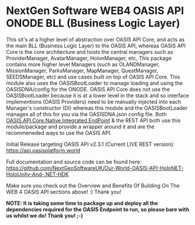 ﻿# NextGen Software WEB4 OASIS API ONODE BLL (Business Logic Layer)

This sit's at a higher level of abstraction over OASIS API Core, and acts as the main BLL (Business Logic Layer) to the OASIS API, whereas OASIS API Core is the core architecture and hosts the central managers such as ProviderManager, AvatarManager, HolonManager, etc, This package contains more higher level Managers (such as OLANDManager, MissionManager, ParksManager, MapManager, QuestManager, SEEDSManager, etc) and use cases built on top of OASIS API Core. This module also uses the OASISBootLoader to manage loading and using the OASISDNA/config for the ONODE. OASIS API Core does not use the OASISBootLoader because it is at a lower level in the stack and so interface implementions (OASIS Providers) need to be manually injected into each Manager's constructor (DI) whereas this module and the OASISBootLoader manages all of this for you via the OASISDNA.json config file. Both [OASIS.API.Core.Native.Integrated.EndPoint](https://www.nuget.org/packages/NextGenSoftware.OASIS.API.Native.Integrated.EndPoint) &amp; the REST API both use this module/package and provide a wrapper around it and are the recommeneded ways to use the OASIS API.

Initial Release targeting OASIS API v2.3.1 (Current LIVE REST version):
https://api.oasisplatform.world

Full documentation and source code can be found here:
https://github.com/NextGenSoftwareUK/Our-World-OASIS-API-HoloNET-HoloUnity-And-.NET-HDK

Make sure you check out the Overview and Benefits Of Building On The WEB 4 OASIS API sections above! :) Thank you!

**NOTE: It is taking some time to package up and deploy all the dependencies required for the OASIS Endpoint to run, so please bare with us whilst we do! Thank you! ;-)**